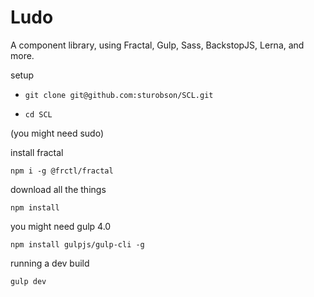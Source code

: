 # Ludo

A component library, using Fractal, Gulp, Sass, BackstopJS, Lerna, and more.

setup

- `git clone git@github.com:sturobson/SCL.git`

- `cd SCL`



(you might need sudo)

install fractal

```
npm i -g @frctl/fractal
```

download all the things

```
npm install
```

you might need gulp 4.0

```
npm install gulpjs/gulp-cli -g
```

running a dev build

```
gulp dev
```
